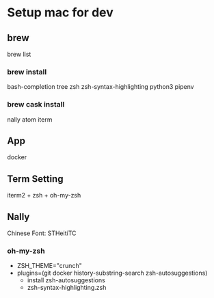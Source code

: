 # Setup mac for dev

## brew
brew list

### brew install
bash-completion
tree
zsh
zsh-syntax-highlighting
python3
pipenv

### brew cask install 
nally
atom
iterm


## App
docker


## Term Setting
iterm2 + zsh + oh-my-zsh


## Nally
Chinese Font: STHeitiTC

### oh-my-zsh
- ZSH_THEME="crunch"
- plugins=(git docker history-substring-search zsh-autosuggestions)
  - install zsh-autosuggestions
  - zsh-syntax-highlighting.zsh

